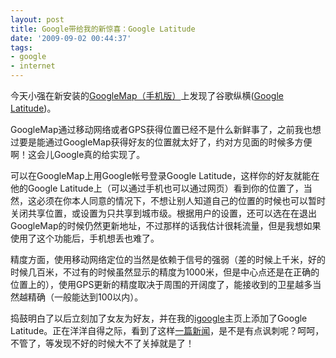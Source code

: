 ```yaml
---
layout: post
title: Google带给我的新惊喜：Google Latitude
date: '2009-09-02 00:44:37'
tags:
- google
- internet
---
```



今天小强在新安装的[GoogleMap（手机版）](http://www.google.com/gmm/GoogleMaps.sisx)上发现了谷歌纵横([Google Latitude](http://www.google.com/mobile/products/latitude.html#p=default))。

GoogleMap通过移动网络或者GPS获得位置已经不是什么新鲜事了，之前我也想过要是能通过GoogleMap获得好友的位置就太好了，约对方见面的时候多方便啊！这会儿Google真的给实现了。

可以在GoogleMap上用Google帐号登录Google Latitude，这样你的好友就能在他的Google Latitude上（可以通过手机也可以通过网页）看到你的位置了，当然，这必须在你本人同意的情况下，不想让别人知道自己的位置的时候也可以暂时关闭共享位置，或设置为只共享到城市级。根据用户的设置，还可以选在在退出GoogleMap的时候仍然更新地址，不过那样的话我估计很耗流量，但是我想如果使用了这个功能后，手机想丢也难了。

精度方面，使用移动网络定位的当然是依赖于信号的强弱（差的时候上千米，好的时候几百米，不过有的时候虽然显示的精度为1000米，但是中心点还是在正确的位置上的），使用GPS更新的精度取决于周围的开阔度了，能接收到的卫星越多当然越精确（一般能达到100以内）。

捣鼓明白了以后立刻加了女友为好友，并在我的[igoogle](http://www.google.com/ig)主页上添加了Google Latitude。正在洋洋自得之际，看到了这样[一篇新闻](http://meirixiaochao.com/2009/09/01/around-the-world-with-one-question/)，是不是有点讽刺呢？呵呵，不管了，等发现不好的时候大不了关掉就是了！


